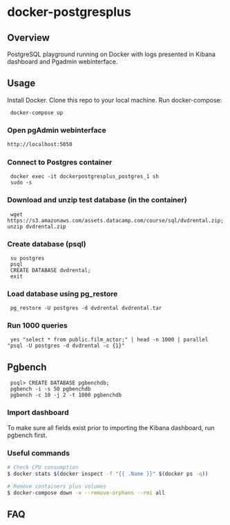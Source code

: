 # docker-postgresplus


## Overview
PostgreSQL playground running on Docker with logs presented in Kibana dashboard and Pgadmin webinterface.

## Usage
Install Docker. Clone this repo to your local machine. Run docker-compose: 

     docker-compose up

### Open pgAdmin webinterface
```bash
http://localhost:5050
```

### Connect to Postgres container
     docker exec -it dockerpostgresplus_postgres_1 sh
     sudo -s

### Download and unzip test database (in the container)
     wget https://s3.amazonaws.com/assets.datacamp.com/course/sql/dvdrental.zip; unzip dvdrental.zip

### Create database (psql)
     su postgres
     psql
     CREATE DATABASE dvdrental;
     exit

### Load database using pg_restore
     pg_restore -U postgres -d dvdrental dvdrental.tar

### Run 1000 queries
     yes "select * from public.film_actor;" | head -n 1000 | parallel "psql -U postgres -d dvdrental -c {1}"

## Pgbench
     psql> CREATE DATABASE pgbenchdb;
     pgbench -i -s 50 pgbenchdb
     pgbench -c 10 -j 2 -t 1000 pgbenchdb

### Import dashboard
To make sure all fields exist prior to importing the Kibana dashboard, run pgbench first.


### Useful commands
```bash
# Check CPU consumption
$ docker stats $(docker inspect -f "{{ .Name }}" $(docker ps -q))

# Remove containers plus volumes
$ docker-compose down -v --remove-orphans --rmi all
```

## FAQ
